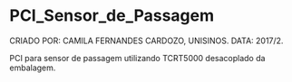 # PCI_Sensor_de_Passagem
CRIADO POR: CAMILA FERNANDES CARDOZO, UNISINOS. DATA: 2017/2.


PCI para sensor de passagem utilizando TCRT5000 desacoplado da embalagem.

